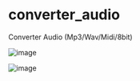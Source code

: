 # converter_audio
Converter Audio (Mp3/Wav/Midi/8bit)

![image](https://github.com/user-attachments/assets/df62df40-9641-4534-a233-8e0cce7dc3f6)

![image](https://github.com/user-attachments/assets/c8b3e64c-1d5d-4bbf-b890-15db2df87b1e)
